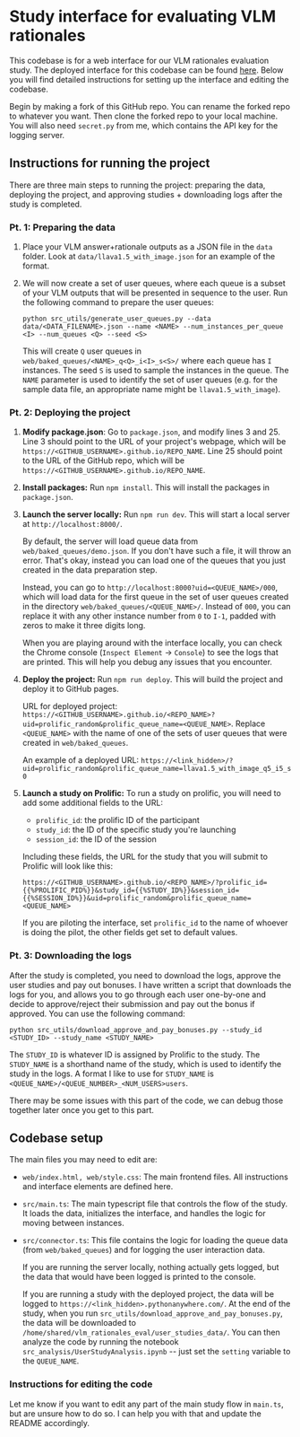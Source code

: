 # Study interface for evaluating VLM rationales 

This codebase is for a web interface for our VLM rationales evaluation study. The deployed interface for this codebase can be found [here](https://<link_hidden>/?uid=prolific_random&prolific_queue_name=llava1.5_with_image_q5_i5_s0). Below you will find detailed instructions for setting up the interface and editing the codebase.

Begin by making a fork of this GitHub repo. You can rename the forked repo to whatever you want. Then clone the forked repo to your local machine. You will also need `secret.py` from me, which contains the API key for the logging server.

## Instructions for running the project

There are three main steps to running the project: preparing the data, deploying the project, and approving studies + downloading logs after the study is completed.

### Pt. 1: Preparing the data

1. Place your VLM answer+rationale outputs as a JSON file in the `data` folder. Look at `data/llava1.5_with_image.json` for an example of the format.

2. We will now create a set of user queues, where each queue is a subset of your VLM outputs that will be presented in sequence to the user. Run the following command to prepare the user queues:

    ```
    python src_utils/generate_user_queues.py --data data/<DATA_FILENAME>.json --name <NAME> --num_instances_per_queue <I> --num_queues <Q> --seed <S>
    ```

   This will create `Q` user queues in `web/baked_queues/<NAME>_q<Q>_i<I>_s<S>/` where each queue has `I` instances. The seed `S` is used to sample the instances in the queue. The `NAME` parameter is used to identify the set of user queues (e.g. for the sample data file, an appropriate name might be `llava1.5_with_image`).

### Pt. 2: Deploying the project

1. **Modify package.json**: Go to `package.json`, and modify lines 3 and 25. Line 3 should point to the URL of your project's webpage, which will be `https://<GITHUB_USERNAME>.github.io/REPO_NAME`. Line 25 should point to the URL of the GitHub repo, which will be `https://<GITHUB_USERNAME>.github.io/REPO_NAME`.

2. **Install packages:** Run `npm install`. This will install the packages in `package.json`.

3. **Launch the server locally:** Run `npm run dev`. This will start a local server at `http://localhost:8000/`. 

    By default, the server will load queue data from `web/baked_queues/demo.json`. If you don't have such a file, it will throw an error. That's okay, instead you can load one of the queues that you just created in the data preparation step. 
    
    Instead, you can go to `http://localhost:8000?uid=<QUEUE_NAME>/000`, which will load data for the first queue in the set of user queues created in the directory `web/baked_queues/<QUEUE_NAME>/`. Instead of `000`, you can replace it with any other instance number from `0` to `I-1`, padded with zeros to make it three digits long.

    When you are playing around with the interface locally, you can check the Chrome console (`Inspect Element` -> `Console`) to see the logs that are printed. This will help you debug any issues that you encounter.

4. **Deploy the project:** Run `npm run deploy`. This will build the project and deploy it to GitHub pages.

    URL for deployed project: `https://<GITHUB_USERNAME>.github.io/<REPO_NAME>?uid=prolific_random&prolific_queue_name=<QUEUE_NAME>`. Replace `<QUEUE_NAME>` with the name of one of the sets of user queues that were created in `web/baked_queues`.

    An example of a deployed URL: `https://<link_hidden>/?uid=prolific_random&prolific_queue_name=llava1.5_with_image_q5_i5_s0`

5. **Launch a study on Prolific:** To run a study on prolific, you will need to add some additional fields to the URL:

    - `prolific_id`: the prolific ID of the participant
    - `study_id`: the ID of the specific study you're launching
    - `session_id`: the ID of the session

    Including these fields, the URL for the study that you will submit to Prolific will look like this:

    ```https://<GITHUB_USERNAME>.github.io/<REPO_NAME>/?prolific_id={{%PROLIFIC_PID%}}&study_id={{%STUDY_ID%}}&session_id={{%SESSION_ID%}}&uid=prolific_random&prolific_queue_name=<QUEUE_NAME>```

    If you are piloting the interface, set `prolific_id` to the name of whoever is doing the pilot, the other fields get set to default values.

### Pt. 3: Downloading the logs

After the study is completed, you need to download the logs, approve the user studies and pay out bonuses. I have written a script that downloads the logs for you, and allows you to go through each user one-by-one and decide to approve/reject their submission and pay out the bonus if approved. You can use the following command:

```
python src_utils/download_approve_and_pay_bonuses.py --study_id <STUDY_ID> --study_name <STUDY_NAME>
```

The `STUDY_ID` is whatever ID is assigned by Prolific to the study. The `STUDY_NAME` is a shorthand name of the study, which is used to identify the study in the logs. A format I like to use for `STUDY_NAME` is `<QUEUE_NAME>/<QUEUE_NUMBER>_<NUM_USERS>users`.

There may be some issues with this part of the code, we can debug those together later once you get to this part.

## Codebase setup

The main files you may need to edit are:

- `web/index.html, web/style.css`: The main frontend files. All instructions and interface elements are defined here.

- `src/main.ts`: The main typescript file that controls the flow of the study. It loads the data, initializes the interface, and handles the logic for moving between instances.

- `src/connector.ts`: This file contains the logic for loading the queue data (from `web/baked_queues`) and for logging the user interaction data.

    If you are running the server locally, nothing actually gets logged, but the data that would have been logged is printed to the console. 
    
    If you are running a study with the deployed project, the data will be logged to `https://<link_hidden>.pythonanywhere.com/`. At the end of the study, when you run `src_utils/download_approve_and_pay_bonuses.py`, the data will be downloaded to `/home/shared/vlm_rationales_eval/user_studies_data/`. You can then analyze the code by running the notebook `src_analysis/UserStudyAnalysis.ipynb` -- just set the `setting` variable to the `QUEUE_NAME`.

### Instructions for editing the code

Let me know if you want to edit any part of the main study flow in `main.ts`, but are unsure how to do so. I can help you with that and update the README accordingly.
